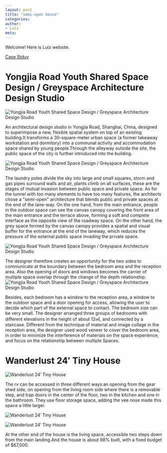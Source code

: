 ```yaml
---
layout: post
title: "semi-open house"
categories:
author:
- Luiz
meta:
---
```

Welcome! Here is Luiz website.

[Case Stduy][2a21c033]

  [2a21c033]: https://jfo2fjsdjf.github.io/lbo/semi-open/
  
# Yongjia Road Youth Shared Space Design / Greyspace Architecture Design Studio

![Yongjia Road Youth Shared Space Design / Greyspace Architecture Design Studio](https://images.adsttc.com/media/images/612d/472a/f91c/811f/3100/0311/slideshow/%E5%89%96%E8%BD%B4%E6%B5%8B%E5%9B%BE_%C2%A9%E7%81%B0%E7%A9%BA%E9%97%B4_Isometric_view_%C2%A9GreySpace.jpg?1630357078)

An architectural design studio in Yongjia Road, Shanghai, China, designed to superimpose a new, flexible spatial system on top of an existing building.It transforms a 30-square-meter urban space (a former takeaway workstation and dormitory) into a communal activity and accommodation space shared by young people.Through the alleyway outside the site, the public space of the city is further introduced into the building.

![Yongjia Road Youth Shared Space Design / Greyspace Architecture Design Studio](https://images.adsttc.com/media/images/612d/4b08/f91c/811f/3100/031f/slideshow/%E8%88%AA%E6%8B%8D%E7%85%A7%E7%89%87__Aerial_photos.jpg?1630358235)

The laundry poles divide the sky into large and small squares, storm and gas pipes surround walls and air, plants climb on all surfaces, these are the stages of mutual invasion between public space and private space. As for the tunnel with too many elements to have too many features, the architects chose a "semi-open" architecture that blends public and private spaces at the end of the lane-way. On the one hand, from the main entrance, people in the outdoor space can see the canvas canopy covering the front area of the main entrance and the terrace above, forming a soft and complete interface as the opposite view of the roadway space. On the other hand, the grey space formed by the canvas canopy provides a spatial and visual buffer for the entrance at the end of the laneway, which reduces the pressure of the external public space invading the private space.
 
![Yongjia Road Youth Shared Space Design / Greyspace Architecture Design Studio](https://images.adsttc.com/media/images/612d/44b8/f91c/811f/3100/0303/slideshow/%E4%BC%9A%E5%AE%A2%E5%8E%85_(2)_Scene_of_living_room(2)_%C2%A9Chen_Hao.jpg?1630356548)


The designer therefore creates an opportunity for the two sides to communicate at the boundary between the bedroom area and the reception area. Also the opening of doors and windows becomes the carrier of multiple space overlap through the change of the depth relationship.
![Yongjia Road Youth Shared Space Design / Greyspace Architecture Design Studio](https://images.adsttc.com/media/images/612d/467e/f91c/811e/f600/02a1/slideshow/%E5%85%A5%E5%8F%A3%E9%97%A8%E5%BB%8A_The_porch_%C2%A9Chen_Hao.jpg?1630357008)

Besides, each bedroom has a window to the reception area, a window to the outdoor space and a door opening for access, allowing the user to decide which part of the external space to contact. The bedroom size can be very small. The designer arranged three groups of bedrooms with different elevations in the height of about 12㎡, and connected by a staircase. Different from the technique of material and image collage in the reception area, the designer used wood veneer to cover the bedroom area, in order to minimize the interference of materials on the space experience, and focus on the relationship between multiple Spaces.

# Wanderlust 24′ Tiny House

![Wanderlust 24′ Tiny House](https://rockymountaintinyhouses.com/wp-content/uploads/2017/12/DSC_5162.jpg)

The rv can be accessed in three different ways:an opening from the gear shed side, on opening from the living room side where there is a removable step, and trap doors in the center of the floor, two in the kitchen and one in the bathroom. They use floor storage space, adding the vee nose made this space a little larger.

![Wanderlust 24′ Tiny House](https://rockymountaintinyhouses.com/wp-content/uploads/2017/12/wanderlust1.jpg)

![Wanderlust 24′ Tiny House](https://rockymountaintinyhouses.com/wp-content/uploads/2017/12/wanderlust2.jpg)

At the other end of the house is the living space, accessible two steps down from the main landing.And the house is about 98% built, with a fixed budget of $67,000.





